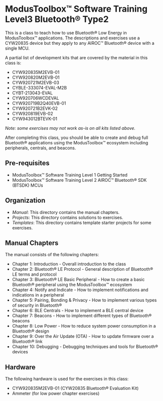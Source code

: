 # ModusToolbox™ Software Training Level3 Bluetooth® Type2

This is a class to teach how to use Bluetooth® Low Energy in ModusToolbox™ applications. The descriptions and exercises use a CYW20835 device but they apply to any AIROC™ Bluetooth® device with a single MCU.

A partial list of development kits that are covered by the material in this class is:

- CYW920835M2EVB-01
- CYW920820M2EVB-01
- CYW920721M2EVB-03
- CYBLE-333074-EVAL-M2B
- CYBT-213043-EVAL
- CYW920706WCDEVAL
- CYW920719B2Q40EVB-01
- CYW920721B2EVK-02
- CYW920819EVB-02
- CYW943012BTEVK-01

*Note: some exercises may not work as-is on all kits listed above.*

After completing this class, you should be able to create and debug full Bluetooth® applications using the ModusToolbox™ ecosystem including peripherals, centrals, and beacons.

## Pre-requisites

- ModusToolbox™ Software Training Level 1 Getting Started
- ModusToolbox™ Software Training Level 2 AIROC™ Bluetooth® SDK (BTSDK) MCUs

## Organization

- *Manual*:    This directory contains the manual chapters.
- *Projects*:  This directory contains solutions to exercises.
- *Templates*: This directory contains template starter projects for some exercises.

## Manual Chapters

The manual consists of the following chapters:

- Chapter 1: Introduction - Overall introduction to the class
- Chapter 2: Bluetooth® LE Protocol - General description of Bluetooth® LE terms and protocol
- Chapter 3: Bluetooth® LE Basic Peripheral - How to create a basic Bluetooth® peripheral using the ModusToolbox™ ecosystem
- Chapter 4: Notify and Indicate - How to implement notifications and indications in a peripheral
- Chapter 5: Pairing, Bonding & Privacy - How to implement various types of security in Bluetooth®
- Chapter 6: BLE Centrals - How to implement a BLE central device
- Chapter 7: Beacons - How to implement different types of Bluetooth® beacons
- Chapter 8: Low Power - How to reduce system power consumption in a Bluetooth® design
- Chapter 9: Over the Air Update (OTA) - How to update firmware over a Bluetooth® link
- Chapter 10: Debugging - Debugging techniques and tools for Bluetooth® devices

## Hardware

The following hardware is used for the exercises in this class:

- CYW920835M2EVB-01 (CYW20835 Bluetooth® Evaluation Kit)
- Ammeter (for low power chapter exercises)
